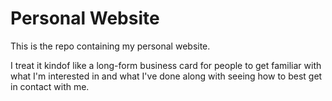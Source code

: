 # Personal Website

This is the repo containing my personal website. 

I treat it kindof like a long-form business card for people to get familiar with what I'm interested in and what I've done along with seeing how to best get in contact with me. 